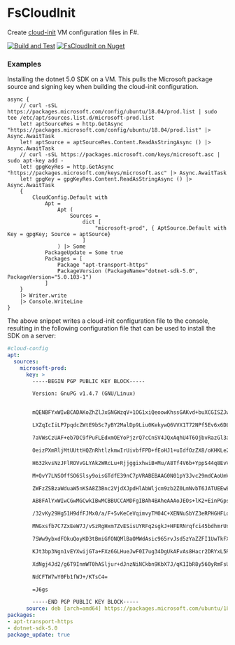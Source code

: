FsCloudInit
===========

Create [cloud-init](https://cloudinit.readthedocs.io) VM configuration files in F#.

[![Build and Test](https://github.com/ninjarobot/FsCloudInit/actions/workflows/build-and-test.yml/badge.svg)](https://github.com/ninjarobot/FsCloudInit/actions/workflows/build-and-test.yml)
[![FsCloudInit on Nuget](https://buildstats.info/nuget/FsCloudInit)](https://www.nuget.org/packages/FsCloudInit/)

### Examples

Installing the dotnet 5.0 SDK on a VM. This pulls the Microsoft package source and
signing key when building the cloud-init configuration.

```f#
async {
    // curl -sSL https://packages.microsoft.com/config/ubuntu/18.04/prod.list | sudo tee /etc/apt/sources.list.d/microsoft-prod.list
    let! aptSourceRes = http.GetAsync "https://packages.microsoft.com/config/ubuntu/18.04/prod.list" |> Async.AwaitTask
    let! aptSource = aptSourceRes.Content.ReadAsStringAsync () |> Async.AwaitTask
    // curl -sSL https://packages.microsoft.com/keys/microsoft.asc | sudo apt-key add -
    let! gpgKeyRes = http.GetAsync "https://packages.microsoft.com/keys/microsoft.asc" |> Async.AwaitTask
    let! gpgKey = gpgKeyRes.Content.ReadAsStringAsync () |> Async.AwaitTask
    {
        CloudConfig.Default with
            Apt =
                Apt (
                    Sources =
                        dict [
                            "microsoft-prod", { AptSource.Default with Key = gpgKey; Source = aptSource}
                        ]
                ) |> Some
            PackageUpdate = Some true
            Packages = [
                Package "apt-transport-https"
                PackageVersion (PackageName="dotnet-sdk-5.0", PackageVersion="5.0.103-1")
            ]
    }
    |> Writer.write
    |> Console.WriteLine
}
```

The above snippet writes a cloud-init configuration file to the console, resulting in
the following configuration file that can be used to install the SDK on a server:

```yaml
#cloud-config           
apt:
  sources:
    microsoft-prod:
      key: >
        -----BEGIN PGP PUBLIC KEY BLOCK-----

        Version: GnuPG v1.4.7 (GNU/Linux)


        mQENBFYxWIwBCADAKoZhZlJxGNGWzqV+1OG1xiQeoowKhssGAKvd+buXCGISZJwT

        LXZqIcIiLP7pqdcZWtE9bSc7yBY2MalDp9Liu0KekywQ6VVX1T72NPf5Ev6x6DLV

        7aVWsCzUAF+eb7DC9fPuFLEdxmOEYoPjzrQ7cCnSV4JQxAqhU4T6OjbvRazGl3ag

        OeizPXmRljMtUUttHQZnRhtlzkmwIrUivbfFPD+fEoHJ1+uIdfOzZX8/oKHKLe2j

        H632kvsNzJFlROVvGLYAk2WRcLu+RjjggixhwiB+Mu/A8Tf4V6b+YppS44q8EvVr

        M+QvY7LNSOffSO6Slsy9oisGTdfE39nC7pVRABEBAAG0N01pY3Jvc29mdCAoUmVs

        ZWFzZSBzaWduaW5nKSA8Z3Bnc2VjdXJpdHlAbWljcm9zb2Z0LmNvbT6JATUEEwEC

        AB8FAlYxWIwCGwMGCwkIBwMCBBUCCAMDFgIBAh4BAheAAAoJEOs+lK2+EinPGpsH

        /32vKy29Hg51H9dfFJMx0/a/F+5vKeCeVqimvyTM04C+XENNuSbYZ3eRPHGHFLqe

        MNGxsfb7C7ZxEeW7J/vSzRgHxm7ZvESisUYRFq2sgkJ+HFERNrqfci45bdhmrUsy

        7SWw9ybxdFOkuQoyKD3tBmiGfONQMlBaOMWdAsic965rvJsd5zYaZZFI1UwTkFXV

        KJt3bp3Ngn1vEYXwijGTa+FXz6GLHueJwF0I7ug34DgUkAFvAs8Hacr2DRYxL5RJ

        XdNgj4Jd2/g6T9InmWT0hASljur+dJnzNiNCkbn9KbX7J/qK1IbR8y560yRmFsU+

        NdCFTW7wY0Fb1fWJ+/KTsC4=

        =J6gs

        -----END PGP PUBLIC KEY BLOCK-----
      source: deb [arch=amd64] https://packages.microsoft.com/ubuntu/18.04/prod bionic main
packages:
- apt-transport-https
- dotnet-sdk-5.0
package_update: true
```
